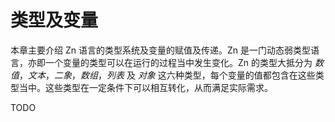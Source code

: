 # 类型及变量

本章主要介绍 Zn 语言的类型系统及变量的赋值及传递。Zn 是一门动态弱类型语言，亦即一个变量的类型可以在运行的过程当中发生变化。Zn 的类型大抵分为 _数值_，_文本_，_二象_，_数组_，_列表_ 及 _对象_ 这六种类型，每个变量的值都包含在这些类型当中。这些类型在一定条件下可以相互转化，从而满足实际需求。


TODO